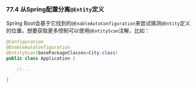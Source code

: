 ### 77.4 从Spring配置分离`@Entity`定义

Spring Boot会基于它找到的`@EnableAutoConfiguration`来尝试猜测`@Entity`定义的位置，想要获取更多控制可以使用`@EntityScan`注解，比如：
```java
@Configuration
@EnableAutoConfiguration
@EntityScan(basePackageClasses=City.class)
public class Application {

    //...

}
```
